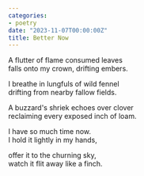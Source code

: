 ```yaml
---
categories:
- poetry
date: "2023-11-07T00:00:00Z"
title: Better Now
---
```

A flutter of flame consumed leaves  
falls onto my crown, drifting embers.  

I breathe in lungfuls of wild fennel  
drifting from nearby fallow fields. 

A buzzard's shriek echoes over clover  
reclaiming every exposed inch of loam.  

I have so much time now.  
I hold it lightly in my hands,  

offer it to the churning sky,  
watch it flit away like a finch.  
